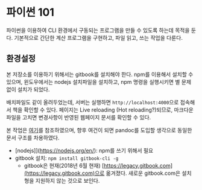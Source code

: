 # 파이썬 101

파이썬을 이용하여 CLI 환경에서 구동되는 프로그램을 만들 수 있도록 하는데 목적을 둔다. 기본적으로 간단한 계산 프로그램을 구현하고, 파일 읽고, 쓰는 작업을 다룬다.

## 환경설정

본 저장소를 이용하기 위해서는 gitbook를 설치해야 한다. npm를 이용해서 설치할 수 있으며, 윈도우에서는 nodejs 설치파일을 설치하고, npm 명령을 실행시키면 별 문제 없이 설치가 되었다.

배치파일도 같이 올려두었는데, 서버는 실행하면 `http://localhost:4000`으로 접속해서 책을 확인할 수 있다. 페이지는 Live reloading (Hot reloading?)되므로, 마크다운 파일을 고치면 변경사항이 반영된 웹페이지 문서를 확인할 수 있다.

본 작업은 [여기](http://blog.appkr.kr/work-n-play/pandoc-gitbook-%EC%A0%84%EC%9E%90%EC%B6%9C%ED%8C%90/)를 참조하였으며, 향후 여건이 되면 pandoc를 도입할 생각으로 동일한 문서 구조를 차용하였다.

* [nodejs]](https://nodejs.org/en/): npm를 쓰기 위해서 필요
* gitbook 설치: `npm install gitbook-cli -g`
  * gitbook은 현재(2018년 6월 현재) [https://legacy.gitbook.com](https://legacy.gitbook.com)으로 옮겨졌다. 새로운 gitbook.com은 설치형을 지원하지 않는 것으로 보인다.
